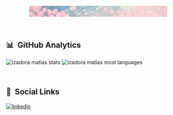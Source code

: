 
<p align="center">
  <img width="75%" src="https://github.com/izadoramatias/izadoramatias/blob/main/bg-readme.gif" />
</p>

<br>

## 	:bar_chart: &nbsp;GitHub Analytics

<p align="left">
<img height="200rem" src="https://github-readme-stats.vercel.app/api?username=izadoramatias&show_icons=true&theme=synthwave" alt="izadora matias stats"/>
<img height="200rem" src="https://github-readme-stats.vercel.app/api/top-langs/?username=izadoramatias&layout=compact&theme=synthwave" alt="izadora matias most languages"/>
</p>
<br>

## :milky_way: &nbsp;Social Links
 
<div> 
  <a href="https://www.linkedin.com/in/izadora-matias" target="_blank">
  <img align="center" src="https://img.shields.io/badge/LinkedIn-0077B5?style=for-the-badge&logo=linkedin&logoColor=white" alt="linkedin"/>
  </a> 
</div>
